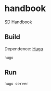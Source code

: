 # handbook
SD Handbook

## Build

Dependence: [Hugo](https://gohugo.io/installation/)

```shell
hugo
```

## Run

```shell
hugo server
```
